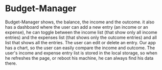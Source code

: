 # Budget-Manager
Budget-Manager shows, the balance, the income and the outcome. it also has a dashboard where the user can add a new entry (an income or an expense), he can toggle between the income list (that show only all income entries) and the expenses list (that shows only the outcome entries) and all list that shows all the entries.  The user can edit or delete an entry. Our app has a chart, so the user can easily compare the income and outcome. The user's income and expense entry list is stored in the local storage, so when he refreshes the page, or reboot his machine, he can always find his data there.
